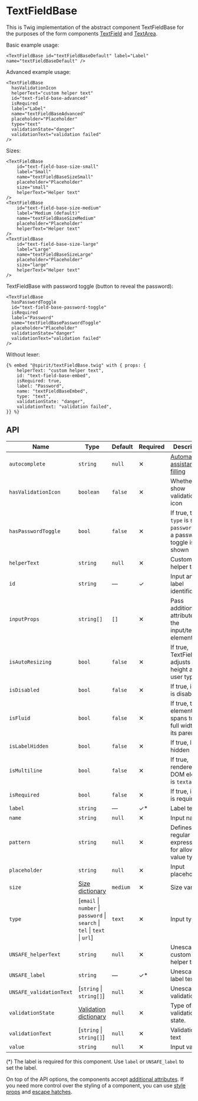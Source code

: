 # TextFieldBase

This is Twig implementation of the abstract component TextFieldBase for the purposes of the form components [TextField][textfield] and [TextArea][textarea].

Basic example usage:

```twig
<TextFieldBase id="textFieldBaseDefault" label="Label" name="textFieldBaseDefault" />
```

Advanced example usage:

```twig
<TextFieldBase
  hasValidationIcon
  helperText="custom helper text"
  id="text-field-base-advanced"
  isRequired
  label="Label"
  name="textFieldBaseAdvanced"
  placeholder="Placeholder"
  type="text"
  validationState="danger"
  validationText="validation failed"
/>
```

Sizes:

```twig
<TextFieldBase
    id="text-field-base-size-small"
    label="Small"
    name="textFieldBaseSizeSmall"
    placeholder="Placeholder"
    size="small"
    helperText="Helper text"
/>
<TextFieldBase
    id="text-field-base-size-medium"
    label="Medium (default)"
    name="textFieldBaseSizeMedium"
    placeholder="Placeholder"
    helperText="Helper text"
/>
<TextFieldBase
    id="text-field-base-size-large"
    label="Large"
    name="textFieldBaseSizeLarge"
    placeholder="Placeholder"
    size="large"
    helperText="Helper text"
/>
```

TextFieldBase with password toggle (button to reveal the password):

```twig
<TextFieldBase
  hasPasswordToggle
  id="text-field-base-password-toggle"
  isRequired
  label="Password"
  name="textFieldBasePasswordToggle"
  placeholder="Placeholder"
  validationState="danger"
  validationText="validation failed"
/>
```

Without lexer:

```twig
{% embed "@spirit/textFieldBase.twig" with { props: {
    helperText: "custom helper text",
    id: "text-field-base-embed",
    isRequired: true,
    label: "Password",
    name: "textFieldBaseEmbed",
    type: "text",
    validationState: "danger",
    validationText: "validation failed",
}} %}
```

## API

| Name                    | Type                                                                         | Default  | Required | Description                                                             |
| ----------------------- | ---------------------------------------------------------------------------- | -------- | -------- | ----------------------------------------------------------------------- |
| `autocomplete`          | `string`                                                                     | `null`   | ✕        | [Automated assistance in filling][autocomplete-attr]                    |
| `hasValidationIcon`     | `boolean`                                                                    | `false`  | ✕        | Whether to show validation icon                                         |
| `hasPasswordToggle`     | `bool`                                                                       | `false`  | ✕        | If true, the `type` is set to `password` and a password toggle is shown |
| `helperText`            | `string`                                                                     | `null`   | ✕        | Custom helper text                                                      |
| `id`                    | `string`                                                                     | —        | ✓        | Input and label identification                                          |
| `inputProps`            | `string[]`                                                                   | `[]`     | ✕        | Pass additional attributes to the input/textarea element                |
| `isAutoResizing`        | `bool`                                                                       | `false`  | ✕        | If true, TextFieldBase adjusts its height as user types                 |
| `isDisabled`            | `bool`                                                                       | `false`  | ✕        | If true, input is disabled                                              |
| `isFluid`               | `bool`                                                                       | `false`  | ✕        | If true, the element spans to the full width of its parent              |
| `isLabelHidden`         | `bool`                                                                       | `false`  | ✕        | If true, label is hidden                                                |
| `isMultiline`           | `bool`                                                                       | `false`  | ✕        | If true, rendered DOM element is `textarea`                             |
| `isRequired`            | `bool`                                                                       | `false`  | ✕        | If true, input is required                                              |
| `label`                 | `string`                                                                     | —        | ✓\*      | Label text                                                              |
| `name`                  | `string`                                                                     | `null`   | ✕        | Input name                                                              |
| `pattern`               | `string`                                                                     | `null`   | ✕        | Defines regular expressions for allowed value types                     |
| `placeholder`           | `string`                                                                     | `null`   | ✕        | Input placeholder                                                       |
| `size`                  | [Size dictionary][dictionary-size]                                           | `medium` | ✕        | Size variant                                                            |
| `type`                  | \[`email` \| `number` \| `password` \| `search` \| `tel` \| `text` \| `url`] | `text`   | ✕        | Input type                                                              |
| `UNSAFE_helperText`     | `string`                                                                     | `null`   | ✕        | Unescaped custom helper text                                            |
| `UNSAFE_label`          | `string`                                                                     | —        | ✓\*      | Unescaped label text                                                    |
| `UNSAFE_validationText` | \[`string` \| `string[]`]                                                    | `null`   | ✕        | Unescaped validation text                                               |
| `validationState`       | [Validation dictionary][dictionary-validation]                               | `null`   | ✕        | Type of validation state.                                               |
| `validationText`        | \[`string` \| `string[]`]                                                    | `null`   | ✕        | Validation text                                                         |
| `value`                 | `string`                                                                     | `null`   | ✕        | Input value                                                             |

(\*) The label is required for this component. Use `label` or `UNSAFE_label` to set the label.

On top of the API options, the components accept [additional attributes][readme-additional-attributes].
If you need more control over the styling of a component, you can use [style props][readme-style-props]
and [escape hatches][readme-escape-hatches].

[autocomplete-attr]: https://developer.mozilla.org/en-US/docs/Web/HTML/Attributes/autocomplete
[dictionary-size]: https://github.com/lmc-eu/spirit-design-system/blob/main/docs/DICTIONARIES.md#size
[dictionary-validation]: https://github.com/lmc-eu/spirit-design-system/blob/main/docs/DICTIONARIES.md#validation
[readme-additional-attributes]: https://github.com/lmc-eu/spirit-design-system/blob/main/packages/web-twig/README.md#additional-attributes
[readme-escape-hatches]: https://github.com/lmc-eu/spirit-design-system/blob/main/packages/web-twig/README.md#escape-hatches
[readme-style-props]: https://github.com/lmc-eu/spirit-design-system/blob/main/packages/web-twig/README.md#style-props
[textarea]: https://github.com/lmc-eu/spirit-design-system/tree/main/packages/web/src/scss/components/TextArea
[textfield]: https://github.com/lmc-eu/spirit-design-system/tree/main/packages/web/src/scss/components/TextField
